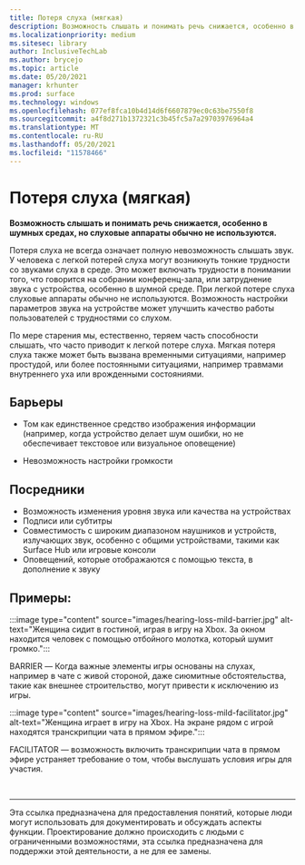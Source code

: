 ```yaml
---
title: Потеря слуха (мягкая)
description: Возможность слышать и понимать речь снижается, особенно в шумных средах, но слуховые аппараты обычно не используются
ms.localizationpriority: medium
ms.sitesec: library
author: InclusiveTechLab
ms.author: brycejo
ms.topic: article
ms.date: 05/20/2021
manager: krhunter
ms.prod: surface
ms.technology: windows
ms.openlocfilehash: 077ef8fca10b4d14d6f6607879ec0c63be7550f8
ms.sourcegitcommit: a4f8d271b1372321c3b45fc5a7a29703976964a4
ms.translationtype: MT
ms.contentlocale: ru-RU
ms.lasthandoff: 05/20/2021
ms.locfileid: "11578466"
---
```

# <a name="hearing-loss-mild"></a>Потеря слуха (мягкая)

**Возможность слышать и понимать речь снижается, особенно в шумных средах, но слуховые аппараты обычно не используются.**

Потеря слуха не всегда означает полную невозможность слышать звук. У человека с легкой потерей слуха могут возникнуть тонкие трудности со звуками слуха в среде. Это может включать трудности в понимании того, что говорится на собрании конференц-зала, или затруднение звука с устройства, особенно в шумной среде. При легкой потере слуха слуховые аппараты обычно не используются. Возможность настройки параметров звука на устройстве может улучшить качество работы пользователей с трудностями со слухом.

По мере старения мы, естественно, теряем часть способности слышать, что часто приводит к легкой потере слуха. Мягкая потеря слуха также может быть вызвана временными ситуациями, например простудой, или более постоянными ситуациями, например травмами внутреннего уха или врожденными состояниями.

## <a name="barriers"></a>Барьеры

* Том как единственное средство изображения информации (например, когда устройство делает шум ошибки, но не обеспечивает текстовое или визуальное оповещение)

* Невозможность настройки громкости

## <a name="facilitators"></a>Посредники

* Возможность изменения уровня звука или качества на устройствах
* Подписи или субтитры 
* Совместимость с широким диапазоном наушников и устройств, излучающих звук, особенно с общими устройствами, такими как Surface Hub или игровые консоли
* Оповещений, которые отображаются с помощью текста, в дополнение к звуку


## <a name="examples"></a>Примеры:

:::image type="content" source="images/hearing-loss-mild-barrier.jpg" alt-text="Женщина сидит в гостиной, играя в игру на Xbox. За окном находится человек с помощью отбойного молотка, который шумит громко.":::

BARRIER — Когда важные элементы игры основаны на слухах, например в чате с живой стороной, даже сиюмитные обстоятельства, такие как внешнее строительство, могут привести к исключению из игры.

:::image type="content" source="images/hearing-loss-mild-facilitator.jpg" alt-text="Женщина играет в игру на Xbox. На экране рядом с игрой находятся транскрипции чата в прямом эфире.":::

FACILITATOR — возможность включить транскрипции чата в прямом эфире устраняет требование о том, чтобы выслушать условия игры для участия. 


&nbsp;

[comment]: # (Заявление footer)
___
Эта ссылка предназначена для предоставления понятий, которые люди могут использовать для документировать и обсуждать аспекты функции. Проектирование должно происходить с людьми с ограниченными возможностями, эта ссылка предназначена для поддержки этой деятельности, а не для ее замены. 